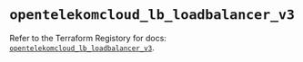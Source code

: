 # `opentelekomcloud_lb_loadbalancer_v3`

Refer to the Terraform Registory for docs: [`opentelekomcloud_lb_loadbalancer_v3`](https://registry.terraform.io/providers/opentelekomcloud/opentelekomcloud/1.35.15/docs/resources/lb_loadbalancer_v3).
